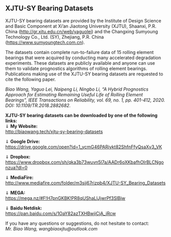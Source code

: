 ## XJTU-SY Bearing Datasets

XJTU-SY bearing datasets are provided by the Institute of Design Science and Basic Component at Xi’an Jiaotong University (XJTU), Shaanxi, P.R. China (http://gr.xjtu.edu.cn/web/yaguolei) and the Changxing Sumyoung Technology Co., Ltd. (SY), Zhejiang, P.R. China (https://www.sumyoungtech.com.cn).  

The datasets contain complete run-to-failure data of 15 rolling element bearings that were acquired by conducting many accelerated degradation experiments. These datasets are publicly available and anyone can use them to validate prognostics algorithms of rolling element bearings. Publications making use of the XJTU-SY bearing datasets are requested to cite the following paper.

_Biao Wang, Yaguo Lei, Naipeng Li, Ningbo Li, “A Hybrid Prognostics Approach for Estimating Remaining Useful Life of Rolling Element Bearings”, IEEE Transactions on Reliability, vol. 69, no. 1, pp. 401-412, 2020. DOI: 10.1109/TR.2018.2882682._


**XJTU-SY bearing datasets can be downloaded by one of the following links:**  
&dArr; **My Website:**  
http://biaowang.tech/xjtu-sy-bearing-datasets

&dArr; **Google Drive:**  
https://drive.google.com/open?id=1_ycmG46PARiykt82ShfnFfyQsaXv3_VK

&dArr; **Dropbox:**  
https://www.dropbox.com/sh/qka3b73wuvn5l7a/AADr6oXKbafhOlrBLCNgonzua?dl=0

&dArr; **MediaFire:**  
http://www.mediafire.com/folder/m3sij67rizpb4/XJTU-SY_Bearing_Datasets

&dArr; **MEGA:**  
https://mega.nz/#F!H7pnGKBK!PR8qUShaLlJjwrPf3SlBjw

&dArr; **Baidu Netdisk:**  
https://pan.baidu.com/s/1OaY82azTXHBwjiCjA_jRcw

If you have any questions or suggestions, do not hesitate to contact:  
_Mr. Biao Wang, wangbiaoxjtu@outlook.com_
